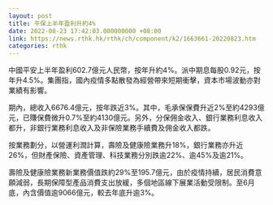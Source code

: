 ```yaml
---
layout: post
title: 平保上半年盈利升約4%
date: 2022-08-23 17:42:03.000000000 +08:00
link: https://news.rthk.hk/rthk/ch/component/k2/1663661-20220823.htm
categories: rthk
---
```


中國平安上半年盈利602.7億元人民幣，按年升約4%。派中期息每股0.92元，按年升4.5%。集團指，國內疫情多點散發為經營帶來短期衝擊，資本市場波動亦對業績有影響。

期內，總收入6676.4億元，按年跌近3%。其中，毛承保保費升近2%至約4293億元，已賺保費微升0.7%至約4130億元。另外，分保佣金收入、銀行業務利息收入都升，非銀行業務利息收入及非保險業務手續費及佣金收入都跌。

按業務劃分，以營運利潤計算，壽險及健康險業務升18%，銀行業務亦升近26%，但財產保險、資產管理、科技業務分別跌逾22%、逾45%及逾21%。

壽險及健康險業務新業務價值跌約29%至195.7億元，由於疫情持續，居民消費意願減弱，長期保障型產品消費支出放緩，多個地區線下展業活動受限制。至6月底，內含價值逾9066億元，較去年底升逾3%。
